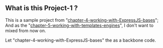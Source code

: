## What is this Project-1 ?

This is a sample project from
"[chapter-4-working-with-ExpressJS-bases](./../chapter-4-working-with-express)";
And as the
"[chapter-5-working-with-templates-engines](./../chapter-5-working-with-dynamic-content-adding-templating-engines)",
I don't want to mixed from now on.

Let "chapter-4-working-with-ExpressJS-bases" the as a backbone code.
